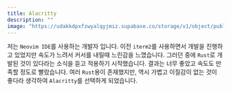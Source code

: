 ```yaml
---
title: Alacritty
description: ""
image: "https://udakkdpxfzwyalqyjmiz.supabase.co/storage/v1/object/public/images/blog-alacritty.png"
---
```


저는 `Neovim IDE`를 사용하는 개발자 입니다. 이전 `iterm2`를 사용하면서 개발을 진행하고 있었지만
속도가 느려서 커서를 내릴때 느린감을 느꼈습니다. 그러던 중에 `Rust`로 개발된 것이 있다라는 소식을 듣고
적용하기 시작했습니다. 결과는 너무 좋았고 속도도 만족할 정도로 빨랐습니다.
여러 `Rust`용이 존재했지만, 역시 가볍고 이질감이 없는 것이 좋다라 생각하여 `Alacritty`를 선택하게 되었습니다.
